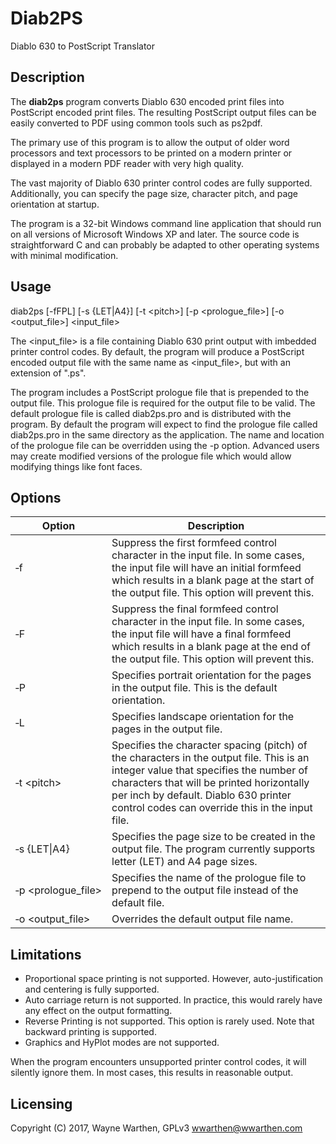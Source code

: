 # Diab2PS

Diablo 630 to PostScript Translator

## Description

The **diab2ps** program converts Diablo 630 encoded print files into PostScript encoded print files.
The resulting PostScript output files can be easily converted to PDF using common tools such as ps2pdf.

The primary use of this program is to allow the output of older word processors and text processors
to be printed on a modern printer or displayed in a modern PDF reader with very high quality.

The vast majority of Diablo 630 printer control codes are fully supported.  Additionally, you can
specify the page size, character pitch, and page orientation at startup.

The program is a 32-bit Windows command line application that should run on all versions of Microsoft
Windows XP and later.  The source code is straightforward C and can probably be adapted to other
operating systems with minimal modification.

## Usage

diab2ps [-fFPL] [-s {LET|A4}] [-t \<pitch\>] [-p \<prologue_file\>] [-o \<output_file\>] \<input_file\>

The \<input_file\> is a file containing Diablo 630 print output with imbedded printer control codes.  By default,
the program will produce a PostScript encoded output file with the same name as \<input_file\>, but with an
extension of ".ps".

The program includes a PostScript prologue file that is prepended to the output file.  This prologue file is required for the output file to be valid.  The default prologue file is called diab2ps.pro and is distributed with the program.  By default the program will expect to find the prologue file called diab2ps.pro in the same directory as the application.  The name and location of the prologue file can be overridden using the -p option.  Advanced users may create modified versions of the prologue file which would allow modifying things like font faces.

## Options

| Option | Description |
| --- | --- |
| &#8209;f | Suppress the first formfeed control character in the input file.  In some cases, the input file will have an initial formfeed which results in a blank page at the start of the output file.  This option will prevent this. |
| &#8209;F | Suppress the final formfeed control character in the input file.  In some cases, the input file will have a final formfeed which results in a blank page at the end of the output file.  This option will prevent this. |
| &#8209;P | Specifies portrait orientation for the pages in the output file.  This is the default orientation. |
| &#8209;L | Specifies landscape orientation for the pages in the output file. |
| &#8209;t&nbsp;\<pitch\> | Specifies the character spacing (pitch) of the characters in the output file.  This is an integer value that specifies the number of characters that will be printed horizontally per inch by default.  Diablo 630 printer control codes can override this in the input file. |
| &#8209;s&nbsp;{LET\|A4} | Specifies the page size to be created in the output file.  The program currently supports letter (LET) and A4 page sizes. |
| &#8209;p&nbsp;\<prologue_file\> | Specifies the name of the prologue file to prepend to the output file instead of the default file. |
| &#8209;o&nbsp;\<output_file\> | Overrides the default output file name. |

## Limitations

* Proportional space printing is not supported.  However, auto-justification and centering is fully supported.
* Auto carriage return is not supported.  In practice, this would rarely have any effect on the output formatting.
* Reverse Printing is not supported.  This option is rarely used.  Note that backward printing is supported.
* Graphics and HyPlot modes are not supported.

When the program encounters unsupported printer control codes, it will silently ignore them.  In most cases, this
results in reasonable output.

## Licensing

Copyright (C) 2017, Wayne Warthen, GPLv3
wwarthen@wwarthen.com
